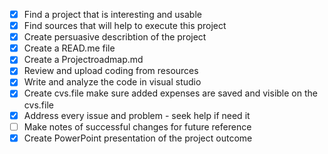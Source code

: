 - [x] Find a project that is interesting and usable
- [x] Find sources that will help to execute this project
- [x] Create persuasive describtion of the project
- [x] Create a READ.me file
- [x] Create a Projectroadmap.md
- [x] Review and upload coding from resources
- [x] Write and analyze the code in visual studio
- [x] Create cvs.file make sure added expenses are saved and visible on the cvs.file
- [x] Address every issue and problem - seek help if need it
- [ ] Make notes of successful changes for future reference
- [x] Create PowerPoint presentation of the project outcome 
